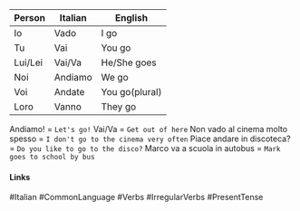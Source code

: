 
| Person  | Italian | English        |
| ------- | ------- | -------------- |
| Io      | Vado    | I go           |
| Tu      | Vai     | You go         |
| Lui/Lei | Vai/Va  | He/She goes    |
| Noi     | Andiamo | We go          |
| Voi     | Andate  | You go(plural) |
| Loro    | Vanno   | They go        |

Andiamo! = `Let's go!`
Vai/Va = `Get out of here`
Non vado al cinema molto spesso = `I don't go to the cinema very often`
Piace andare in discoteca? = `Do you like to go to the disco?`
Marco va a scuola in autobus = `Mark goes to school by bus`


#### Links
#Italian #CommonLanguage #Verbs #IrregularVerbs #PresentTense